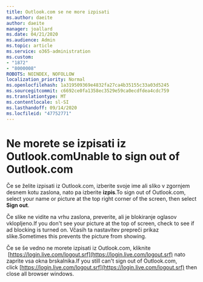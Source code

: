 ```yaml
---
title: Outlook.com se ne more izpisati
ms.author: daeite
author: daeite
manager: joallard
ms.date: 04/21/2020
ms.audience: Admin
ms.topic: article
ms.service: o365-administration
ms.custom:
- "1872"
- "8000008"
ROBOTS: NOINDEX, NOFOLLOW
localization_priority: Normal
ms.openlocfilehash: 1a319509369e4832fa27ca4b35155c33a03d5245
ms.sourcegitcommit: c6692ce0fa1358ec3529e59ca0ecdfdea4cdc759
ms.translationtype: MT
ms.contentlocale: sl-SI
ms.lasthandoff: 09/14/2020
ms.locfileid: "47752771"
---
```

# <a name="unable-to-sign-out-of-outlookcom"></a><span data-ttu-id="5fdcb-102">Ne morete se izpisati iz Outlook.com</span><span class="sxs-lookup"><span data-stu-id="5fdcb-102">Unable to sign out of Outlook.com</span></span>

<span data-ttu-id="5fdcb-103">Če se želite izpisati iz Outlook.com, izberite svoje ime ali sliko v zgornjem desnem kotu zaslona, nato pa izberite **izpis**.</span><span class="sxs-lookup"><span data-stu-id="5fdcb-103">To sign out of Outlook.com, select your name or picture at the top right corner of the screen, then select **Sign out**.</span></span>

<span data-ttu-id="5fdcb-104">Če slike ne vidite na vrhu zaslona, preverite, ali je blokiranje oglasov vklopljeno.</span><span class="sxs-lookup"><span data-stu-id="5fdcb-104">If you don't see your picture at the top of screen, check to see if ad blocking is turned on.</span></span> <span data-ttu-id="5fdcb-105">Včasih ta nastavitev prepreči prikaz slike.</span><span class="sxs-lookup"><span data-stu-id="5fdcb-105">Sometimes this prevents the picture from showing.</span></span>

<span data-ttu-id="5fdcb-106">Če se še vedno ne morete izpisati iz Outlook.com, kliknite  [https://login.live.com/logout.srf](https://login.live.com/logout.srf) nato zaprite vsa okna brskalnika.</span><span class="sxs-lookup"><span data-stu-id="5fdcb-106">If you still can't sign out of Outlook.com, click [https://login.live.com/logout.srf](https://login.live.com/logout.srf) then close all browser windows.</span></span>